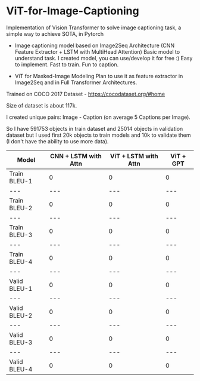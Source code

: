 # ViT-for-Image-Captioning
Implementation of Vision Transformer to solve image captioning task, a simple way to achieve SOTA, in Pytorch

* Image captioning model based on Image2Seq Architecture (CNN Feature Extractor + LSTM with MultiHead Attention)
Basic model to understand task. I created model, you can use/develop it for free :) Easy to implement. Fast to train. Fun to caption.

* ViT for Masked-Image Modeling
Plan to use it as feature extractor in Image2Seq and in Full Transformer Architectures.

Trained on COCO 2017 Dataset - https://cocodataset.org/#home

Size of dataset is about 117k. 

I created unique pairs: Image - Caption (on average 5 Captions per Image). 

So I have 591753 objects in train dataset and 25014 objects in validation dataset but I used first 20k objects to train models and 10k to validate them (I don't have the ability to use more data).

Model | CNN + LSTM with Attn | ViT + LSTM with Attn | ViT + GPT |
--- | --- | --- | --- |
Train BLEU-1 | 0 | 0 | 0 |
--- | --- | --- | --- |
Train BLEU-2 | 0 | 0 | 0 |
--- | --- | --- | --- |
Train BLEU-3 | 0 | 0 | 0 |
--- | --- | --- | --- |
Train BLEU-4 | 0 | 0 | 0 |
--- | --- | --- | --- |
Valid BLEU-1 | 0 | 0 | 0 |
--- | --- | --- | --- |
Valid BLEU-2 | 0 | 0 | 0 |
--- | --- | --- | --- |
Valid BLEU-3 | 0 | 0 | 0 |
--- | --- | --- | --- |
Valid BLEU-4 | 0 | 0 | 0 |

